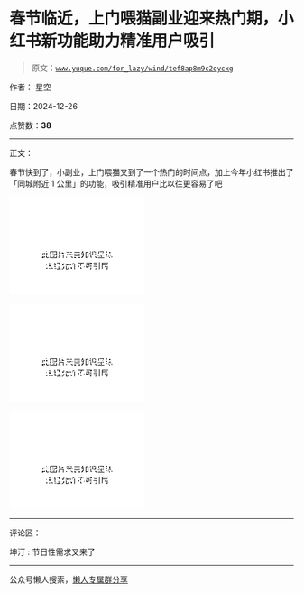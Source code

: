 # 春节临近，上门喂猫副业迎来热门期，小红书新功能助力精准用户吸引

> 原文：[`www.yuque.com/for_lazy/wind/tef8ap8m9c2oycxg`](https://www.yuque.com/for_lazy/wind/tef8ap8m9c2oycxg)

作者： 星空

日期：2024-12-26

点赞数：**38**

* * *

正文：

春节快到了，小副业，上门喂猫又到了一个热门的时间点，加上今年小红书推出了「同城附近 1 公里」的功能，吸引精准用户比以往更容易了吧

![](img/a20bbfb994d43a9795b4659d625a774f.png "None")

![](img/3f1a2c029597263bca09b3d1ce5e50cc.png "None")

![](img/6f1d24ba0322028ef4b5a25c26e8bba9.png "None")

* * *

评论区：

坤汀 : 节日性需求又来了

* * *

公众号懒人搜索，[懒人专属群分享](https://lazybook.fun/#/blog/group)
